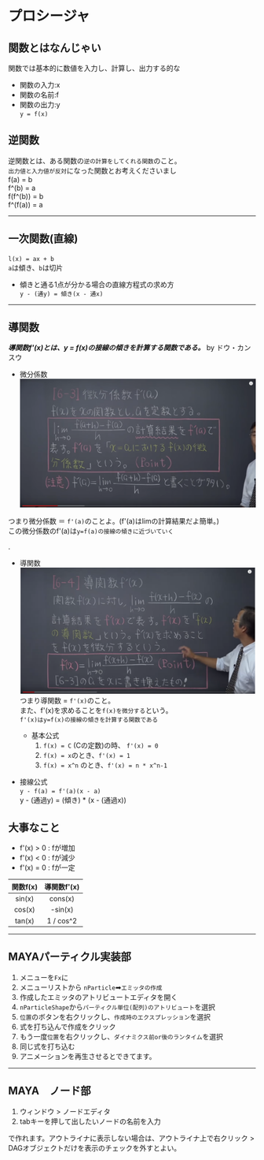 # プロシージャ

## 関数とはなんじゃい
関数では基本的に数値を入力し、計算し、出力する的な  

- 関数の入力:x
- 関数の名前:f
- 関数の出力:y  
`y = f(x)`

## 逆関数
逆関数とは、ある関数の`逆の計算をしてくれる関数`のこと。  
`出力値と入力値が反対`になった関数とお考えくださいまし  
f(a) = b  
f^(b) = a  
f(f^(b)) = b  
f^(f(a)) = a

---

## 一次関数(直線)

`l(x) = ax + b`  
`a`は傾き、`b`は切片

- 傾きと通る1点が分かる場合の直線方程式の求め方  
`y - (通y) = 傾き(x - 通x)`

---

## 導関数

***導関数f'(x)とは、y = f(x)の接線の傾きを計算する関数である。*** by ドウ・カンスウ

- 微分係数  
![サンマの塩焼き](画像/bibunkeisuu.png)

つまり微分係数 ＝ `f'(a)`のことよ。(f'(a)はlimの計算結果だよ簡単。)  
この微分係数のf'(a)は`y=f(a)の接線の傾きに近づいていく`

.

- 導関数  
![サンマの塩焼き](画像/doukansu.png)  
つまり導関数 = `f'(x)`のこと。  
また、f'(x)を求めることを`f(x)を微分する`という。  
`f'(x)はy=f(x)の接線の傾きを計算する関数である`  

    - 基本公式  
        1. `f(x) = C` (Cの定数)の時、 `f'(x) = 0`
        2. `f(x) = x`のとき、`f'(x) = 1`
        3. `f(x) = x^n` のとき、`f'(x) = n * x^n-1`


- 接線公式  
`y - f(a) = f'(a)(x - a)`   
y - (通過y) = (傾き) * (x - (通過x)) 

## 大事なこと

- f'(x) > 0  : fが増加
- f'(x) < 0 : fが減少
- f'(x) = 0 : fが一定

|関数f(x)|導関数f'(x)|
|:-:|:-:|
|sin(x)|cons(x)|
|cos(x)|-sin(x)|
|tan(x)|1 / cos^2|
---

## MAYAパーティクル実装部

1. メニューを`Fx`に  
2. メニューリストから `nParticle`➡`エミッタの作成`
3. 作成したエミッタのアトリビュートエディタを開く
4. `nParticleShape`から`パーティクル単位(配列)のアトリビュート`を選択
5. `位置`のボタンを右クリックし、`作成時のエクスプレッション`を選択
6. 式を打ち込んで作成をクリック
7. もう一度`位置`を右クリックし、`ダイナミクス前or後のランタイム`を選択
8. 同じ式を打ち込む
9. アニメーションを再生させるとできてます。

---
## MAYA　ノード部

1. ウィンドウ > ノードエディタ
2. tabキーを押して出したいノードの名前を入力

で作れます。アウトライナに表示しない場合は、アウトライナ上で右クリック > DAGオブジェクトだけを表示のチェックを外すとよい。
